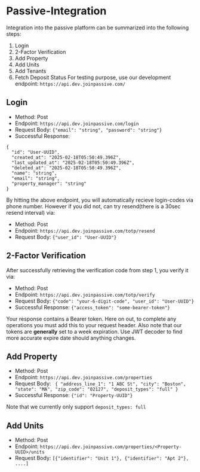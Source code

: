 # Passive-Integration
Integration into the passive platform can be summarized into the following steps:

1. Login
2. 2-Factor Verification
3. Add Property
4. Add Units
5. Add Tenants
6. Fetch Deposit Status
For testing purpose, use our development endpoint: `https://api.dev.joinpassive.com/`
## Login

- Method: Post
- Endpoint: `https://api.dev.joinpassive.com/login`
- Request Body: `{"email": "string", "password": "string"}`
- Successful Response: 
```
{
  "id": "User-UUID",
  "created_at": "2025-02-18T05:50:49.396Z",
  "last_updated_at": "2025-02-18T05:50:49.396Z",
  "deleted_at": "2025-02-18T05:50:49.396Z",
  "name": "string",
  "email": "string",
  "property_manager": "string"
}
```
By hitting the above endpoint, you will automatically recieve login-codes via phone number. However if you did not, can try resend(there is a 30sec resend interval) via:

- Method: Post
- Endpoint: `https://api.dev.joinpassive.com/totp/resend`
- Request Body: `{"user_id": "User-UUID"}`

## 2-Factor Verification

After successfully retrieving the verification code from step 1, you verify it via:

- Method: Post
- Endpoint: `https://api.dev.joinpassive.com/totp/verify`
- Request Body: `{"code": "your-6-digit-code", "user_id": "User-UUID"}`
- Successful Response: `{"access_token": "some-bearer-token"}`

Your response contains a Bearer token. Here on out, to complete any operations you must add this to your request header. Also note that our tokens are **generally** set to a week expiration. Use JWT decoder to find more accurate expire date should anything changes.

## Add Property

- Method: Post
- Endpoint: `https://api.dev.joinpassive.com/properties`
- Request Body: `
  {
    "address_line_1": "1 ABC St",
    "city": "Boston",
    "state": "MA",
    "zip_code": "02127",
    "deposit_types": "full"
}`
- Successful Response: `{"id": "Property-UUID"}`

Note that we currently only support `deposit_types: full`

## Add Units

- Method: Post
- Endpoint: `https://api.dev.joinpassive.com/properties/<Property-UUID>/units`
- Request Body: `[{"identifier": "Unit 1"}, {"identifier": "Apt 2"}, ....]`
